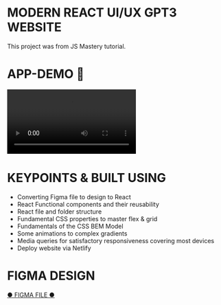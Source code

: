 # MODERN REACT UI/UX GPT3 WEBSITE

This project was from JS Mastery tutorial.

# APP-DEMO 🤖

[<video src="GPT-3%20Site.mp4" controls title="Title"></video>](https://github.com/Lorn12/gpt3/assets/43707274/dd7333db-c8b6-4e27-ae60-315618f06f2b)

# KEYPOINTS & BUILT USING

- Converting Figma file to design to React
- React Functional components and their reusability
- React file and folder structure
- Fundamental CSS properties to master flex & grid
- Fundamentals of the CSS BEM Model
- Some animations to complex gradients
- Media queries for satisfactory responsiveness covering most devices
- Deploy website via Netlify

# FIGMA DESIGN
<a href="https://www.figma.com/file/DpRlQMzs9pHvMN6jqO4n7O/GPT-3-Layout?type=design&mode=dev" target="_blank">● FIGMA FILE ● </a>[](url)


